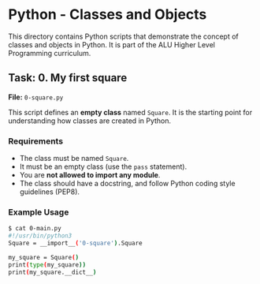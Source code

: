 # Python - Classes and Objects

This directory contains Python scripts that demonstrate the concept of classes and objects in Python. It is part of the ALU Higher Level Programming curriculum.

## Task: 0. My first square

**File:** `0-square.py`

This script defines an **empty class** named `Square`. It is the starting point for understanding how classes are created in Python.

### Requirements

- The class must be named `Square`.
- It must be an empty class (use the `pass` statement).
- You are **not allowed to import any module**.
- The class should have a docstring, and follow Python coding style guidelines (PEP8).

### Example Usage

```bash
$ cat 0-main.py
#!/usr/bin/python3
Square = __import__('0-square').Square

my_square = Square()
print(type(my_square))
print(my_square.__dict__)

